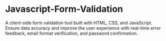 # Javascript-Form-Validation
A client-side form validation tool built with HTML, CSS, and JavaScript. Ensure data accuracy and improve the user experience with real-time error feedback, email format verification, and password confirmation.
